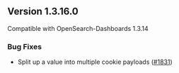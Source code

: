 ## Version 1.3.16.0

Compatible with OpenSearch-Dashboards 1.3.14

### Bug Fixes

* Split up a value into multiple cookie payloads ([#1831](https://github.com/opensearch-project/security-dashboards-plugin/pull/1831))
